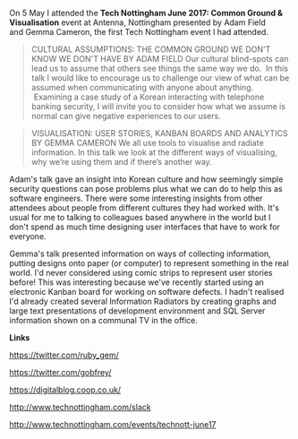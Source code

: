 On 5 May I attended the **Tech Nottingham June 2017: Common Ground & Visualisation** event at Antenna, Nottingham presented by Adam Field and Gemma Cameron, the first Tech Nottingham event I had attended.

> CULTURAL ASSUMPTIONS: THE COMMON GROUND WE DON'T KNOW WE DON'T HAVE BY ADAM FIELD
> Our cultural blind-spots can lead us to assume that others see things the same way we do.  In this talk I would like to encourage us to challenge our view of what can be assumed when communicating with anyone about anything.  Examining a case study of a Korean interacting with telephone banking security, I will invite you to consider how what we assume is normal can give negative experiences to our users.

> VISUALISATION: USER STORIES, KANBAN BOARDS AND ANALYTICS BY GEMMA CAMERON
> We all use tools to visualise and radiate information. In this talk we look at the different ways of visualising, why we’re using them and if there’s another way.

Adam's talk gave an insight into Korean culture and how seemingly simple security questions can pose problems plus what we can do to help this as software engineers. There were some interesting insights from other attendees about people from different cultures they had worked with. It's usual for me to talking to colleagues based anywhere in the world but I don't spend as much time designing user interfaces that have to work for everyone.

Gemma's talk presented information on ways of collecting information, putting designs onto paper (or computer) to represent something in the real world. I'd never considered using comic strips to represent user stories before! This was interesting because we've recently started using an electronic Kanban board for working on software defects. I hadn't realised I'd already created several Information Radiators by creating graphs and large text presentations of development environment and SQL Server information shown on a communal TV in the office.

**Links**

<https://twitter.com/ruby_gem/>

<https://twitter.com/gobfrey/>

<https://digitalblog.coop.co.uk/>

<http://www.technottingham.com/slack>

<http://www.technottingham.com/events/technott-june17>
